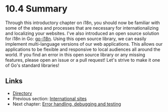 # 10.4 Summary

Through this introductory chapter on i18n, you should now be familiar with some of the steps and processes that are necessary for internationalizing and localizing your websites. I've also introduced an open source solution for i18n in Go: [go-i18n](https://github.com/astaxie/go-i18n). Using this open source library, we can easily implement multi-language versions of our web applications. This allows our applications to be flexible and responsive to local audiences all around the world. If you find an error in this open source library or any missing features, please open an issue or a pull request! Let's strive to make it one of Go's standard libraries!

## Links

- [Directory](preface.md)
- Previous section: [International sites](10.3.md)
- Next chapter: [Error handling, debugging and testing](11.0.md)
